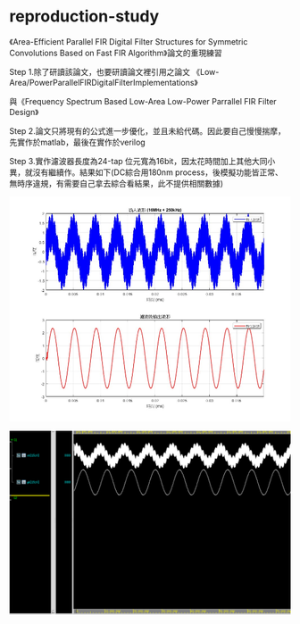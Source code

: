 # reproduction-study
《Area-Efficient Parallel FIR Digital Filter Structures for Symmetric Convolutions Based on Fast FIR Algorithm》論文的重現練習

Step 1.除了研讀該論文，也要研讀論文裡引用之論文  《Low-Area/PowerParallelFIRDigitalFilterImplementations》

與《Frequency Spectrum Based Low-Area Low-Power Parrallel FIR Filter Design》

Step 2.論文只將現有的公式進一步優化，並且未給代碼。因此要自己慢慢揣摩，先實作於matlab，最後在實作於verilog

Step 3.實作濾波器長度為24-tap  位元寬為16bit，因太花時間加上其他大同小異，就沒有繼續作。結果如下(DC綜合用180nm process，後模擬功能皆正常、無時序違規，有需要自己拿去綜合看結果，此不提供相關數據)

![image](https://github.com/108350035/reproduction-study/blob/main/matlab.jpg)

![image](https://github.com/108350035/reproduction-study/blob/main/verdi%E6%B3%A2%E5%BD%A2.PNG)






